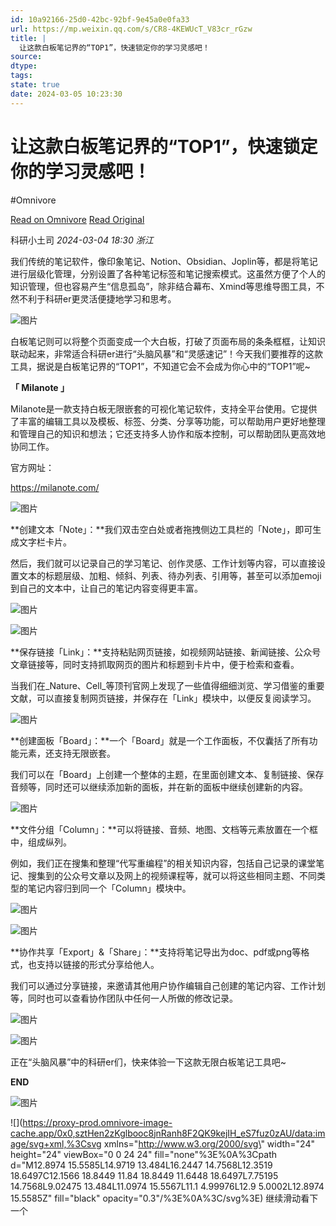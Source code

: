 ```yaml
---
id: 10a92166-25d0-42bc-92bf-9e45a0e0fa33
url: https://mp.weixin.qq.com/s/CR8-4KEWUcT_V83cr_rGzw
title: |
  让这款白板笔记界的“TOP1”，快速锁定你的学习灵感吧！
source:
dtype:
tags:
state: true
date: 2024-03-05 10:23:30
---
```



# 让这款白板笔记界的“TOP1”，快速锁定你的学习灵感吧！
#Omnivore

[Read on Omnivore](https://omnivore.app/me/https-mp-weixin-qq-com-s-cr-8-4-kew-uc-t-v-83-cr-r-gzw-18e0c6c4526)
[Read Original](https://mp.weixin.qq.com/s/CR8-4KEWUcT_V83cr_rGzw)

 科研小土司 _2024-03-04 18:30_ _浙江_ 

我们传统的笔记软件，像印象笔记、Notion、Obsidian、Joplin等，都是将笔记进行层级化管理，分别设置了各种笔记标签和笔记搜索模式。这虽然方便了个人的知识管理，但也容易产生“信息孤岛”，除非结合幕布、Xmind等思维导图工具，不然不利于科研er更灵活便捷地学习和思考。  

![图片](https://proxy-prod.omnivore-image-cache.app/0x0,sZDDil-myUxmyD0Y3igJJP9pzKhvTjMNLm87z9XpION0/https://mmbiz.qpic.cn/sz_mmbiz_gif/WXrmaW4vzfib4TnvrYWd4HDwSgiaia5sVLAw5oTvbRWBqVRwzscDvaHzrSFibD8xmK971XFk8arDD0KuSb3k9Gic5VQ/640?wx_fmt=gif&from=appmsg)

白板笔记则可以将整个页面变成一个大白板，打破了页面布局的条条框框，让知识联动起来，非常适合科研er进行“头脑风暴”和“灵感速记”！今天我们要推荐的这款工具，据说是白板笔记界的“TOP1”，不知道它会不会成为你心中的“TOP1”呢\~

**「 Milanote 」**

Milanote是一款支持白板无限嵌套的可视化笔记软件，支持全平台使用。它提供了丰富的编辑工具以及模板、标签、分类、分享等功能，可以帮助用户更好地整理和管理自己的知识和想法；它还支持多人协作和版本控制，可以帮助团队更高效地协同工作。

官方网址：

https://milanote.com/

![图片](https://proxy-prod.omnivore-image-cache.app/0x0,s7qu_LlGc2ovM53NFeOBhMfmSzc2IkTVKRwPhlrlonAo/https://mmbiz.qpic.cn/sz_mmbiz_png/WXrmaW4vzfib4TnvrYWd4HDwSgiaia5sVLAibPcqj7zmeicIz8kRHLZ6abMbjHUWmHyuPl1TPO7AfXYRwoYDImcYuJw/640?wx_fmt=png&from=appmsg)

**创建文本「Note」：**我们双击空白处或者拖拽侧边工具栏的「Note」，即可生成文字栏卡片。

然后，我们就可以记录自己的学习笔记、创作灵感、工作计划等内容，可以直接设置文本的标题层级、加粗、倾斜、列表、待办列表、引用等，甚至可以添加emoji到自己的文本中，让自己的笔记内容变得更丰富。

![图片](https://proxy-prod.omnivore-image-cache.app/0x0,sdaAhcTlzGgz0VEHlOBqIHS9N0DF5TqFymQIi1vhKXfo/https://mmbiz.qpic.cn/sz_mmbiz_png/WXrmaW4vzfib4TnvrYWd4HDwSgiaia5sVLA6PWeDgZy1X2e4FMYMXLL8OJicYftecugBOHBH20zib4e9WZUU7nEnNEA/640?wx_fmt=png&from=appmsg)

![图片](https://proxy-prod.omnivore-image-cache.app/0x0,sla9x13FjVO4PKBsI2Ly6duy0KNVkgrFFgOG7pCEKiY8/https://mmbiz.qpic.cn/sz_mmbiz_png/WXrmaW4vzfib4TnvrYWd4HDwSgiaia5sVLAx6ZHXMWLqDTzXB0Tb3IHOtud4a2K9VhPeKmeIA8h0lZxxt4YFolWiaA/640?wx_fmt=png&from=appmsg)

**保存链接「Link」：**支持粘贴网页链接，如视频网站链接、新闻链接、公众号文章链接等，同时支持抓取网页的图片和标题到卡片中，便于检索和查看。

当我们在_Nature、Cell_等顶刊官网上发现了一些值得细细浏览、学习借鉴的重要文献，可以直接复制网页链接，并保存在「Link」模块中，以便反复阅读学习。

![图片](https://proxy-prod.omnivore-image-cache.app/0x0,sWuMMRI4R_IPkbvpXHxkiAVh8MqXsQG3G82SK_CJmCg4/https://mmbiz.qpic.cn/sz_mmbiz_jpg/WXrmaW4vzfib4TnvrYWd4HDwSgiaia5sVLADJcZhEa9iaLkKw0Er8vxJicVxfUDxQ2Ljicia325nYCqW4nuGLwWJRULibA/640?wx_fmt=jpeg&from=appmsg)

**创建面板「Board」：**一个「Board」就是一个工作面板，不仅囊括了所有功能元素，还支持无限嵌套。

我们可以在「Board」上创建一个整体的主题，在里面创建文本、复制链接、保存音频等，同时还可以继续添加新的面板，并在新的面板中继续创建新的内容。

![图片](https://proxy-prod.omnivore-image-cache.app/0x0,siCe_asw_PmVCvyMGlYGG36DT7KyYMNaLwlhWItagD2k/https://mmbiz.qpic.cn/sz_mmbiz_jpg/WXrmaW4vzfib4TnvrYWd4HDwSgiaia5sVLAt2zFibbaUp5F2ia9hwlZ0owibWp04TMaDjTiaQEpxw13xvTBxIHCA3nn3Q/640?wx_fmt=jpeg&from=appmsg)

**文件分组「Column」：**可以将链接、音频、地图、文档等元素放置在一个框中，组成纵列。

例如，我们正在搜集和整理“代写重编程”的相关知识内容，包括自己记录的课堂笔记、搜集到的公众号文章以及网上的视频课程等，就可以将这些相同主题、不同类型的笔记内容归到同一个「Column」模块中。

![图片](https://proxy-prod.omnivore-image-cache.app/0x0,s7teH9ukdg6Y1cSPszqR_QvtCSscaObxmxcG43g-f2vw/https://mmbiz.qpic.cn/sz_mmbiz_jpg/WXrmaW4vzfib4TnvrYWd4HDwSgiaia5sVLAs2l1Mwric0iaSHgVlWRSrL5P2y3MWJroqiape0xAUCExsqdVibrIA5iazfg/640?wx_fmt=jpeg&from=appmsg)

![图片](https://proxy-prod.omnivore-image-cache.app/0x0,sVVMM9q1pHaVypky0g2ciU9Gaji8dabjIPj1I3-bs1eI/https://mmbiz.qpic.cn/sz_mmbiz_jpg/WXrmaW4vzfib4TnvrYWd4HDwSgiaia5sVLA4bHl3icNFibbiawIn4xaJGfaNSmQcjKDZvhRaic11BLDQJlo9IJWoO7nnA/640?wx_fmt=jpeg&from=appmsg)

**协作共享「Export」&「Share」：**支持将笔记导出为doc、pdf或png等格式，也支持以链接的形式分享给他人。

我们可以通过分享链接，来邀请其他用户协作编辑自己创建的笔记内容、工作计划等，同时也可以查看协作团队中任何一人所做的修改记录。

![图片](https://proxy-prod.omnivore-image-cache.app/0x0,sZRJ0Rb82rpTEzdGFhzoB5bultuuSpexW_nfh9mb5mww/https://mmbiz.qpic.cn/sz_mmbiz_jpg/WXrmaW4vzfib4TnvrYWd4HDwSgiaia5sVLAwDHTicicJ8XfPicxJZJicNGxD4KL7ERhicW1T3G6eiaWYqBVjricZQwnOLb0g/640?wx_fmt=jpeg&from=appmsg)

![图片](https://proxy-prod.omnivore-image-cache.app/0x0,szRfLMIPtpzrIKeQAJQYI5ZmpkaXjl3__VUpNAXhm_qw/https://mmbiz.qpic.cn/sz_mmbiz_jpg/WXrmaW4vzfib4TnvrYWd4HDwSgiaia5sVLAG40nJwjnQEyHzy53T3DXO8NOYIRibFfMtOFQLZ2Dc65t3wJNhVfPgSg/640?wx_fmt=jpeg&from=appmsg)

正在“头脑风暴”中的科研er们，快来体验一下这款无限白板笔记工具吧\~

**END**

![图片](https://proxy-prod.omnivore-image-cache.app/0x0,sHGDufRgC5YfDBRTTxmEzOWkdWaw-wkrzFRKZc8mg6MU/https://mmbiz.qpic.cn/sz_mmbiz_png/WXrmaW4vzfib4TnvrYWd4HDwSgiaia5sVLABeqic9BTnrwnec8N1qucMy7O3Y2HacK89HeAuT19cKUBHkOWALvq2jw/640?wx_fmt=png&from=appmsg)

![](https://proxy-prod.omnivore-image-cache.app/0x0,sztHen2zKglbooc8jnRanh8F2QK9kejIH_eS7fuz0zAU/data:image/svg+xml,%3Csvg xmlns=\"http://www.w3.org/2000/svg\" width=\"24\" height=\"24\" viewBox=\"0 0 24 24\" fill=\"none\"%3E%0A%3Cpath d=\"M12.8974 15.5585L14.9719 13.484L16.2447 14.7568L12.3519 18.6497C12.1566 18.8449 11.84 18.8449 11.6448 18.6497L7.75195 14.7568L9.02475 13.484L11.0974 15.5567L11.1 4.99976L12.9 5.0002L12.8974 15.5585Z\" fill=\"black\" opacity=\"0.3\"/%3E%0A%3C/svg%3E) 继续滑动看下一个 




